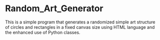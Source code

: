# Random_Art_Generator
This is a simple program that generates a randomized simple art structure of circles and rectangles in a fixed canvas size using HTML language and the enhanced use of 
Python classes.
